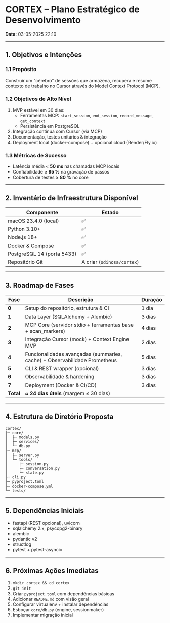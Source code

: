 # CORTEX – Plano Estratégico de Desenvolvimento

**Data:** 03-05-2025 22:10

---

## 1. Objetivos e Intenções

### 1.1 Propósito
Construir um "cérebro" de sessões que armazena, recupera e resume contexto de trabalho no Cursor através do Model Context Protocol (MCP).

### 1.2 Objetivos de Alto Nível
1. MVP estável em 30 dias:
   - Ferramentas MCP: `start_session`, `end_session`, `record_message`, `get_context`
   - Persistência em PostgreSQL
2. Integração contínua com Cursor (via MCP)
3. Documentação, testes unitários & integração
4. Deployment local (docker-compose) + opcional cloud (Render/Fly.io)

### 1.3 Métricas de Sucesso
- Latência média < **50 ms** nas chamadas MCP locais
- Confiabilidade ≥ **95 %** na gravação de passos
- Cobertura de testes ≥ **80 %** no core

---

## 2. Inventário de Infraestrutura Disponível

| Componente            | Estado |
|-----------------------|--------|
| macOS 23.4.0 (local)  | ✅ |
| Python 3.10+          | ✅ |
| Node.js 18+           | ✅ |
| Docker & Compose      | ✅ |
| PostgreSQL 14 (porta 5433) | ✅ |
| Repositório Git       | A criar (`odinosa/cortex`) |

---

## 3. Roadmap de Fases

| Fase | Descrição | Duração |
|------|-----------|---------|
| **0** | Setup do repositório, estrutura & CI | 1 dia |
| **1** | Data Layer (SQLAlchemy + Alembic) | 3 dias |
| **2** | MCP Core (servidor stdio + ferramentas base + scan_markers) | 4 dias |
| **3** | Integração Cursor (mock) + Context Engine MVP | 2 dias |
| **4** | Funcionalidades avançadas (summaries, cache) + Observabilidade Prometheus | 5 dias |
| **5** | CLI & REST wrapper (opcional) | 3 dias |
| **6** | Observabilidade & hardening | 3 dias |
| **7** | Deployment (Docker & CI/CD) | 3 dias |
| **Total** | **≈ 24 dias úteis** (margem ≤ 30 dias) | |

---

## 4. Estrutura de Diretório Proposta
```text
cortex/
├─ core/
│  ├─ models.py
│  ├─ services/
│  └─ db.py
├─ mcp/
│  ├─ server.py
│  └─ tools/
│     ├─ session.py
│     ├─ conversation.py
│     └─ state.py
├─ cli.py
├─ pyproject.toml
├─ docker-compose.yml
└─ tests/
```

---

## 5. Dependências Iniciais
- fastapi (REST opcional), uvicorn
- sqlalchemy 2.x, psycopg2-binary
- alembic
- pydantic v2
- structlog
- pytest + pytest-asyncio

---

## 6. Próximas Ações Imediatas
1. `mkdir cortex && cd cortex`
2. `git init`
3. Criar `pyproject.toml` com dependências básicas
4. Adicionar `README.md` com visão geral
5. Configurar virtualenv + instalar dependências
6. Esboçar `core/db.py` (engine, sessionmaker)
7. Implementar migração inicial 